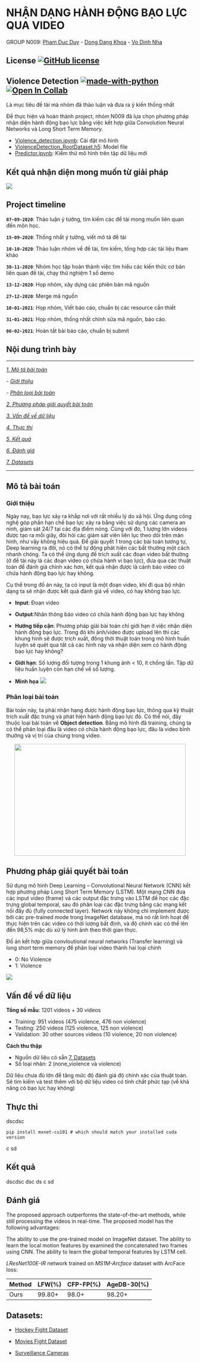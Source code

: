 # NHẬN DẠNG HÀNH ĐỘNG BẠO LỰC QUA VIDEO 
GROUP N009: [Pham Duc Duy](duypd.13@grad.uit.edu.vn ) - [Dong Dang Khoa](khoadd.14@grad.uit.edu.vn) - [Vo Dinh Nha](nhavd.14@grad.uit.edu.vn)

## License [![GitHub license](https://img.shields.io/github/license/Naereen/StrapDown.js.svg)](https://github.com/Naereen/StrapDown.js/blob/master/LICENSE)


## Violence Detection [![made-with-python](https://img.shields.io/badge/Made%20with-Python-1f425f.svg)](https://www.python.org/) [![Open In Collab](https://colab.research.google.com/assets/colab-badge.svg)](https://colab.research.google.com)
Là mục tiêu đề tài mà nhóm đã thảo luận và đưa ra ý kiến thống nhất

Để thực hiện và hoàn thành project, nhóm N009 đã lựa chọn phương pháp nhận diện hành động bạo lực bằng việc kết hợp giữa Convolution Neural Networks và Long Short Term Memory.

- [Violence_detection.ipynb](https://github.com/nhavd/CS2225.CH1501/blob/master/Violence%20Detection/Violence_detection.ipynb): Cài đặt mô hình
- [ViolenceDetection_RootDataset.h5](https://drive.google.com/drive/folders/1af1PtjjSYbQG8keQ--QoTEAWpzerzFt_?usp=sharing): Model file
- [Predictor.ipynb](https://github.com/nhavd/CS2225.CH1501/blob/master/Violence%20Detection/Predictor.ipynb): Kiểm thử mô hình trên tập dữ liệu mới 

## Kết quả nhận diện mong muốn từ giải pháp
![](images/result1.png)

## Project timeline

**`07-09-2020`**: Thảo luận ý tưởng, tìm kiếm các đề tài mong muốn liên quan đến môn học.

**`15-09-2020`**: Thống nhất ý tưởng, viết mô tả đề tài

**`10-10-2020`**: Thảo luận nhóm về đề tài, tìm kiếm, tổng hợp các tài liệu tham khảo

**`30-11-2020`**: Nhóm học tập hoàn thành việc tìm hiểu các kiến thức cơ bản liên quan đề tài, chạy thử nghiệm 1 số demo

**`13-12-2020`**: Họp nhóm, xây dựng các phiên bản mã nguồn 

**`27-12-2020`**: Merge mã nguồn

**`10-01-2021`**: Họp nhóm, Viết báo cáo, chuẩn bị các resource cần thiết 

**`31-01-2021`**: Họp nhóm, thống nhất chỉnh sửa mã nguồn, báo cáo. 

**`06-02-2021`**: Hoàn tất bài báo cáo, chuẩn bị submit

## Nội dung trình bày
*********************************************************************************************
*[1. Mô tả bài toán](#mô-tả-bài-toán)*

*- [Giới thiệu](#giới-thiệu)*

*- [Phân loại bài toán](#phân-loại-bài-toán)*

*[2. Phương pháp giải quyết bài toán](#phương-pháp-giải-quyết-bài-toán)*

*[3. Vấn đề về dữ liệu](#vấn-đề-về-dữ-liệu)*

*[4. Thực thi](#thực-thi)*

*[5. Kết quả](#kết-quả)*

*[6. Đánh giá](#đánh-giá)*

*[7. Datasets](#datasets)*
*********************************************************************************************

## Mô tả bài toán

### Giới thiệu

Ngày nay, bạo lực xảy ra khắp nơi với rất nhiều lý do xã hội. Ứng dụng công nghệ góp phần hạn chế bạo lực xảy ra bằng việc sử dụng các camera an ninh, giám sát 24/7 tại các địa điểm nóng. Cùng với đó, 1 lượng lớn videos được tạo ra mỗi giây, đòi hỏi các giám sát viên liên lục theo dõi trên màn hình, như vậy không hiệu quả. Để giải quyết 1 trong các bài toán tương tự, Deep learning ra đời, nó có thể tự động phát hiện các bất thường một cách nhanh chóng. Ta có thể ứng dụng để trích xuất các đoạn video bất thường (ở đề tài này là các đoạn video có chứa hành vi bạo lực), đưa qua các thuật toán để đánh giá chính xác hơn, kết quả nhận được là cảnh báo video có chứa hành động bạo lực hay không.

Cụ thể trong đồ án này, ta có input là một đoạn video, khi đi qua bộ nhận dạng ta sẽ nhận được kết quả đánh giá về video, có hay không bạo lực.

- <b>Input</b>: Đoạn video

- <b>Output</b>:Nhãn thông báo video có chứa hành động bạo lực hay không

- <b>Hướng tiếp cận</b>: Phương pháp giải bài toán chỉ giới hạn ở việc nhận diện hành động bạo lực. Trong đó khi ảnh/video được upload lên thì các khung hình sẽ được trích xuất, đồng thời thuật toán trong mô hình huấn luyện sẽ quét qua tất cả các hình này và nhận diện xem có hành động bạo lực hay không?

- <b>Giới hạn</b>: Số lượng đối tượng trong 1 khung ảnh < 10, ít chồng lấn. Tập dữ liệu huấn luyện còn hạn chế về số lượng.

- <b>Minh họa</b>
![](images/minhhoa.png)


### Phân loại bài toán

Bài toán này, ta phải nhận hạng được hành động bạo lực, thông qua kỹ thuật trích xuất đặc trưng và phát hiện hành động bạo lực đó. Có thể nói, đây thuộc loại bài toán về <b>Object detection</b>. Bằng mô hình đã training, chúng ta có thể phân loại đâu là video có chứa hành động bạo lực, đâu là video bình thường và vị trí của chúng trong video.
<p align="center">
  <img width="460" height="300" src="https://github.com/nhavd/CS2225.CH1501/blob/master/Violence%20Detection/images/objecdetection.png">
</p>

## Phương pháp giải quyết bài toán

Sử dụng mô hình Deep Learning – Convolutional Neural Network (CNN) kết hợp phương pháp Long Short Term Memory (LSTM). Một mạng CNN đưa các input video (frame) và các output đặc trưng vào LSTM để học các đặc trưng global temporal, sau đó phân loại các đặc trưng bằng các mạng kết nối đầy đủ (fully connected layer). Network này không chỉ implement được bởi các pre-trained mode trong ImageNet database, mà nó rất linh hoạt để thực hiện trên các video có thời lượng bất định, và độ chính xác có thể lên đến 98,5% mặc dù xử lý hình ảnh theo thời gian thực.

Đồ án kết hợp giữa convloutional neural networks (Transfer learning) và long short term memory để  phân loại video thành hai loại chính 
* 0: No Violence 
* 1: Violence

![](images/model.png)

## Vấn đề về dữ liệu

<b>Tổng số mẫu</b>: 1201 videos + 30 videos
* Training: 951 videos (475 violence, 476 non violence)
* Testing: 250 videos (125 violence, 125 non violence)
* Validation: 30 other sources videos (10 violence, 20 non violence)

<b>Cách thu thập</b>
* Nguồn dữ liệu có sẵn [7. Datasets](#datasets)
* Số loại nhãn: 2 (none_violence và violence)

Dữ liệu chưa đủ lớn để tăng mức độ đánh giá độ chính xác của thuật toán. Sẽ tìm kiếm và test thêm với bộ dữ liệu video có tính chất phức tạp (về khả năng có bạo lực hay không)

## Thực thi

dscdsc




```
pip install mxnet-cu101 # which should match your installed cuda version
```

c
sd

## Kết quả

dscdsc
dsc
ds
c
sd

## Đánh giá

The proposed approach outperforms the state-of-the-art methods, while still processing the videos in real-time. The proposed model has the following advantages:

The ability to use the pre-trained model on ImageNet dataset.
The ability to learn the local motion features by examined the concatenated two frames using CNN.
The ability to learn the global temporal features by LSTM cell.

 

*LResNet100E-IR* network trained on *MS1M-Arcface* dataset with ArcFace loss:

| Method  | LFW(%) | CFP-FP(%) | AgeDB-30(%) |  
| ------- | ------ | --------- | ----------- |  
|  Ours   | 99.80+ | 98.0+     | 98.20+      |   




## Datasets:

* [Hockey Fight Dataset](https://academictorrents.com/details/38d9ed996a5a75a039b84cf8a137be794e7cee89)

* [Movies Fight Dataset](https://academictorrents.com/details/70e0794e2292fc051a13f05ea6f5b6c16f3d3635)

* [Surveillance Cameras](https://github.com/sayibet/fight-detection-surv-dataset)
